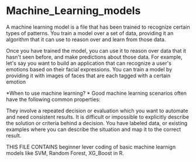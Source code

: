 # Machine_Learning_models

A machine learning model is a file that has been trained to recognize certain types of patterns. You train a model over a set of data, providing it an algorithm that it can use to reason over and learn from those data.

Once you have trained the model, you can use it to reason over data that it hasn't seen before, and make predictions about those data. For example, let's say you want to build an application that can recognize a user's emotions based on their facial expressions. You can train a model by providing it with images of faces that are each tagged with a certain emotion

*When to use machine learning? *
Good machine learning scenarios often have the following common properties:

They involve a repeated decision or evaluation which you want to automate and need consistent results.
It is difficult or impossible to explicitly describe the solution or criteria behind a decision.
You have labeled data, or existing examples where you can describe the situation and map it to the correct result.


THIS FILE CONTAINS beginner lever coding of basic machine learnign models like SVM, Random Forest, XG_Boost in R. 
